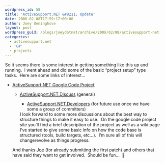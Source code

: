 ```yaml
---
wordpress_id: 58
title: 'ActiveSupport.NET &#8211; Update'
date: 2008-02-08T17:59:17+00:00
author: Joey Beninghove
layout: post
wordpress_guid: /blogs/joeydotnet/archive/2008/02/08/activesupport-net-update.aspx
categories:
  - activesupport.net
  - 'C#'
  - projects
---
```

So it seems there is some interest in getting something like this up and running.&nbsp; I went ahead and did some of the basic &#8220;project setup&#8221; type tasks.&nbsp; Here are some links of interest&#8230;

  * [ActiveSupport.NET Google Code Project](http://activesupportnet.googlecode.com) 
      * [ActiveSupport.NET.Discuss](http://groups.google.com/group/activesupportnet-discuss) (general) 
          * [ActiveSupport.NET.Developers](http://groups.google.com/group/activesupportnet-developers) (for future use once we have some a group of committers) </ul> 
        I look forward to some more discussions about the best way to structure things to make it easy to use.&nbsp; On the google code project site you&#8217;ll find a brief description of the project as well as a wiki page I&#8217;ve started to give some basic info on how the code base is structured (tools, build targets, etc&#8230;).&nbsp; I&#8217;m sure all of this will change/evolve as things progress.
        
        And thanks [Joe](http://blog.joelowrance.com/Default.aspx) (for already submitting the first patch) and others that have said they want to get involved.&nbsp; Should be fun&#8230;&nbsp; 🙂